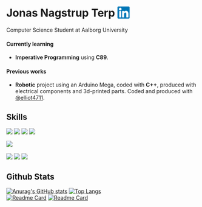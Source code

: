 # Jonas Nagstrup Terp [<img title="LinkedIn" alt="icon" src="img/linkedin.svg" width="32x" align="top">](https://www.linkedin.com/in/j-terp/)
Computer Science Student at Aalborg University

#### Currently learning

- **Imperative Programming** using **C89**.

#### Previous works

- **Robotic** project using an Arduino Mega, coded with **C++**, produced with electrical components and 3d-printed parts. Coded and produced with [@elliot4711](https://github.com/elliot4711).

## Skills

[//]: # (badges/list of skills)

![](https://img.shields.io/badge/Code-C89-informational?style=flat&logo=C&color=00599c)
![](https://img.shields.io/badge/Code-Python-informational?style=flat&logo=Python&color=3670A0)
![](https://img.shields.io/badge/Code-HTML5-informational?style=flat&logo=HTML5&color=e34f26)
![](https://img.shields.io/badge/Code-C++-informational?style=flat&logo=cplusplus&color=00599C)

![](https://img.shields.io/badge/Style-CSS3-informational?style=flat&logo=CSS3&color=1572b6)

![](https://img.shields.io/badge/Tools-Arduino-informational?style=flat&logo=Arduino&color=00979d)
![](https://img.shields.io/badge/Tools-Git-informational?style=flat&logo=Git&color=f05033)
![](https://img.shields.io/badge/Tools-GitHub-informational?style=flat&logo=GitHub&color=121011)

## Github Stats

[![Anurag's GitHub stats](https://github-readme-stats.vercel.app/api?username=j-terp&hide=stars,issues&count_private=true&show_icons=true&theme=github_dark&border_color=30363d)](https://github.com/j-terp)
[![Top Langs](https://github-readme-stats.vercel.app/api/top-langs/?username=j-terp&hide=php&langs_count=6&layout=compact&theme=github_dark&border_color=30363d)](https://github.com/j-terp)\
[![Readme Card](https://github-readme-stats.vercel.app/api/pin/?username=j-terp&show_owner=true&repo=impr&theme=github_dark&border_color=30363d)](https://github.com/j-terp/impr)
[![Readme Card](https://github-readme-stats.vercel.app/api/pin/?username=elliot4711&show_owner=true&repo=robot_arm&theme=github_dark&border_color=30363d)](https://github.com/elliot4711/robot_arm)
